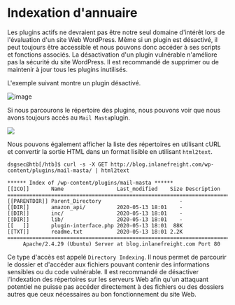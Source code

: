 Indexation d'annuaire
=====================

Les plugins actifs ne devraient pas être notre seul domaine d'intérêt lors de l'évaluation d'un site Web WordPress. Même si un plugin est désactivé, il peut toujours être accessible et nous pouvons donc accéder à ses scripts et fonctions associés. La désactivation d'un plugin vulnérable n'améliore pas la sécurité du site WordPress. Il est recommandé de supprimer ou de maintenir à jour tous les plugins inutilisés.

L'exemple suivant montre un plugin désactivé.

![image](https://academy.hackthebox.com/storage/modules/17/plugin-deactivated3.png)

Si nous parcourons le répertoire des plugins, nous pouvons voir que nous avons toujours accès au `Mail Masta`plugin.

![](https://academy.hackthebox.com/storage/modules/17/plugin-mailmasta2.png)

Nous pouvons également afficher la liste des répertoires en utilisant cURL et convertir la sortie HTML dans un format lisible en utilisant `html2text`.

```
dsgsec@htb[/htb]$ curl -s -X GET http://blog.inlanefreight.com/wp-content/plugins/mail-masta/ | html2text

****** Index of /wp-content/plugins/mail-masta ******
[[ICO]]       Name                 Last_modified    Size Description
===========================================================================
[[PARENTDIR]] Parent_Directory                         -
[[DIR]]       amazon_api/          2020-05-13 18:01    -
[[DIR]]       inc/                 2020-05-13 18:01    -
[[DIR]]       lib/                 2020-05-13 18:01    -
[[   ]]       plugin-interface.php 2020-05-13 18:01  88K
[[TXT]]       readme.txt           2020-05-13 18:01 2.2K
===========================================================================
     Apache/2.4.29 (Ubuntu) Server at blog.inlanefreight.com Port 80

```

Ce type d'accès est appelé `Directory Indexing`. Il nous permet de parcourir le dossier et d'accéder aux fichiers pouvant contenir des informations sensibles ou du code vulnérable. Il est recommandé de désactiver l'indexation des répertoires sur les serveurs Web afin qu'un attaquant potentiel ne puisse pas accéder directement à des fichiers ou des dossiers autres que ceux nécessaires au bon fonctionnement du site Web.
